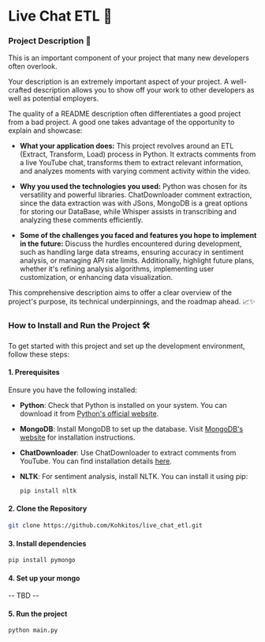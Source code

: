 # Live Chat ETL 🔴

### Project Description 🚀

This is an important component of your project that many new developers often overlook.

Your description is an extremely important aspect of your project. A well-crafted description allows you to show off your work to other developers as well as potential employers.

The quality of a README description often differentiates a good project from a bad project. A good one takes advantage of the opportunity to explain and showcase:

- **What your application does:** This project revolves around an ETL (Extract, Transform, Load) process in Python. It extracts comments from a live YouTube chat, transforms them to extract relevant information, and analyzes moments with varying comment activity within the video.
  
- **Why you used the technologies you used:** Python was chosen for its versatility and powerful libraries. ChatDownloader comment extraction, since the data extraction was with JSons, MongoDB is a great options for storing our DataBase, while Whisper assists in transcribing and analyzing these comments efficiently.
  
- **Some of the challenges you faced and features you hope to implement in the future:** Discuss the hurdles encountered during development, such as handling large data streams, ensuring accuracy in sentiment analysis, or managing API rate limits. Additionally, highlight future plans, whether it's refining analysis algorithms, implementing user customization, or enhancing data visualization.

This comprehensive description aims to offer a clear overview of the project's purpose, its technical underpinnings, and the roadmap ahead. 📈✨

### How to Install and Run the Project 🛠️

To get started with this project and set up the development environment, follow these steps:

#### 1. Prerequisites

Ensure you have the following installed:

- **Python**: Check that Python is installed on your system. You can download it from [Python's official website](https://www.python.org/downloads/).
- **MongoDB**: Install MongoDB to set up the database. Visit [MongoDB's website](https://www.mongodb.com/) for installation instructions.
- **ChatDownloader**: Use ChatDownloader to extract comments from YouTube. You can find installation details [here](https://github.com/xenova/chat-downloader).
- **NLTK**: For sentiment analysis, install NLTK. You can install it using pip:

    ```bash
    pip install nltk
    ```

#### 2. Clone the Repository

```bash
git clone https://github.com/Kohkitos/live_chat_etl.git
```

#### 3. Install dependencies

```bash
pip install pymongo
```

#### 4. Set up your mongo

-- TBD -- 

#### 5. Run the project

```bash
python main.py
```
